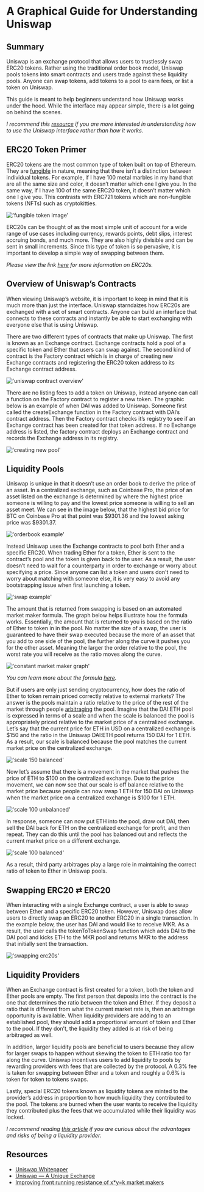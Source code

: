 # A Graphical Guide for Understanding Uniswap

## Summary

Uniswap is an exchange protocol that allows users to trustlessly swap ERC20 tokens. Rather using the traditional order book model, Uniswap pools tokens into smart contracts and users trade against these liquidity pools. Anyone can swap tokens, add tokens to a pool to earn fees, or list a token on Uniswap.

This guide is meant to help beginners understand how Uniswap works under the hood. While the interface may appear simple, there is a lot going on behind the scenes.

*I recommend this [resource](https://defitutorials.substack.com/p/the-ultimate-guide-to-uniswap) if you are more interested in understanding how to use the Uniswap interface rather than how it works.*


## ERC20 Token Primer

ERC20 tokens are the most common type of token built on top of Ethereum. They are [fungible](https://en.wikipedia.org/wiki/Fungibility) in nature, meaning that there isn’t a distinction between individual tokens. For example, if I have 100 metal marbles in my hand that are all the same size and color, it doesn’t matter which one I give you. In the same way, if I have 100 of the same ERC20 token, it doesn’t matter which one I give you. This contrasts with ERC721 tokens which are non-fungible tokens (NFTs) such as cryptokitties.

!['fungible token image'](/docs/assets/images/uniswap_guide/fungible_tokens.png)

ERC20s can be thought of as the most simple unit of account for a wide range of use cases including currency, rewards points, debt slips, interest accruing bonds, and much more. They are also highly divisible and can be sent in small increments. Since this type of token is so pervasive, it is important to develop a simple way of swapping between them.

*Please view the link [here](https://eips.ethereum.org/EIPS/eip-20) for more information on ERC20s.*


## Overview of Uniswap’s Contracts

When viewing Uniswap’s website, it is important to keep in mind that it is much more than just the interface. Uniswap starndaizes how ERC20s are exchanged with a set of smart contracts. Anyone can build an interface that connects to these contracts and instantly be able to start exchanging with everyone else that is using Uniswap.

There are two different types of contracts that make up Uniswap. The first is known as an Exchange contract. Exchange contracts hold a pool of a specific token and Ether that users can swap against. The second kind of contract is the Factory contract which is in charge of creating new Exchange contracts and registering the ERC20 token address to its Exchange contract address.

!['uniswap contract overview'](/docs/assets/images/uniswap_guide/uniswap_contract_overview.png)

There are no listing fees to add a token on Uniswap, instead anyone can call a function on the Factory contract to register a new token. The graphic below is an example of when DAI was added to Uniswap. Someone first called the createExchange function in the Factory contract with DAI’s contract address. Then the Factory contract checks it’s registry to see if an Exchange contract has been created for that token address. If no Exchange address is listed, the factory contract deploys an Exchange contract and records the Exchange address in its registry.

!['creating new pool'](/docs/assets/images/uniswap_guide/new_pool_creation.png)


## Liquidity Pools

Uniswap is unique in that it doesn’t use an order book to derive the price of an asset. In a centralized exchange, such as Coinbase Pro, the price of an asset listed on the exchange is determined by where the highest price someone is willing to pay and the lowest price someone is willing to sell an asset meet. We can see in the image below, that the highest bid price for BTC on Coinbase Pro at that point was $9301.36 and the lowest asking price was $9301.37.

!['orderbook example'](/docs/assets/images/uniswap_guide/orderbook_example.png)

Instead Uniswap uses the Exchange contracts to pool both Ether and a specific ERC20. When trading Ether for a token, Ether is sent to the contract’s pool and the token is given back to the user. As a result, the user doesn’t need to wait for a counterparty in order to exchange or worry about specifying a price. Since anyone can list a token and users don't need to worry about matching with someone else, it is very easy to avoid any bootstrapping issue when first launching a token.

!['swap example'](/docs/assets/images/uniswap_guide/swap_example.png)

The amount that is returned from swapping is based on an automated market maker formula. The graph below helps illustrate how the formula works. Essentially, the amount that is returned to you is based on the ratio of Ether to token in in the pool. No matter the size of a swap, the user is guaranteed to have their swap executed because the more of an asset that you add to one side of the pool, the further along the curve it pushes you for the other asset. Meaning the larger the order relative to the pool, the worst rate you will receive as the ratio moves along the curve.

!['constant market maker graph'](/docs/assets/images/uniswap_guide/market_graph.png)

*You can learn more about the formula [here](https://ethresear.ch/t/improving-front-running-resistance-of-x-y-k-market-makers/1281).*

But if users are only just sending cryptocurrency, how does the ratio of Ether to token remain priced correctly relative to external markets? The answer is the pools maintain a ratio relative to the price of the rest of the market through people [arbitraging](https://en.wikipedia.org/wiki/Arbitrage) the pool. Imagine that the DAI:ETH pool is expressed in terms of a scale and when the scale is balanced the pool is appropriately priced relative to the market price of a centralized exchange. Let’s say that the current price for ETH in USD on a centralized exchange is $150 and the ratio in the Uniswap DAI:ETH pool returns 150 DAI for 1 ETH. As a result, our scale is balanced because the pool matches the current market price on the centralized exchange. 

!['scale 150 balanced'](/docs/assets/images/uniswap_guide/scale_150_balanced.png)

Now let’s assume that there is a movement in the market that pushes the price of ETH to $100 on the centralized exchange. Due to the price movement, we can now see that our scale is off balance relative to the market price because people can now swap 1 ETH for 150 DAI on Uniswap when the market price on a centralized exchange is $100 for 1 ETH. 

!['scale 100 unbalanced'](/docs/assets/images/uniswap_guide/scale_100_unbalanced.png)

In response, someone can now put ETH into the pool, draw out DAI, then sell the DAI back for ETH on the centralized exchange for profit, and then repeat. They can do this until the pool has balanced out and reflects the current market price on a different exchange.

!['scale 100 balanced'](/docs/assets/images/uniswap_guide/scale_100_balanced.png)

As a result, third party arbitrages play a large role in maintaining the correct ratio of token to Ether in Uniswap pools.


## Swapping ERC20 ⇄ ERC20
When interacting with a single Exchange contract, a user is able to swap between Ether and a specific ERC20 token. However, Uniswap does allow users to directly swap an ERC20 to another ERC20 in a single transaction. In the example below, the user has DAI and would like to receive MKR. As a result, the user calls the tokenToTokenSwap function which adds DAI to the DAI pool and kicks ETH to the MKR pool and returns MKR to the address that initially sent the transaction. 

!['swapping erc20s'](/docs/assets/images/uniswap_guide/swapping_erc20s.png)


## Liquidity Providers

When an Exchange contract is first created for a token, both the token and Ether pools are empty. The first person that deposits into the contract is the one that determines the ratio between the token and Ether. If they deposit a ratio that is different from what the current market rate is, then an arbitrage opportunity is available. When liquidity providers are adding to an established pool, they should add a proportional amount of token and Ether to the pool. If they don’t, the liquidity they added is at risk of being arbitraged as well.

In addition, larger liquidity pools are beneficial to users because they allow for larger swaps to happen without skewing the token to ETH ratio too far along the curve. Uniswap incentives users to add liquidity to pools by rewarding providers with fees that are collected by the protocol. A 0.3% fee is taken for swapping between Ether and a token and roughly a 0.6% is token for token to tokens swaps.

Lastly, special ERC20 tokens known as liquidity tokens are minted to the provider’s address in proportion to how much liquidity they contributed to the pool. The tokens are burned when the user wants to receive the liquidity they contributed plus the fees that we accumulated while their liquidity was locked.

*I recommend reading [this article](https://medium.com/@pintail/uniswap-a-good-deal-for-liquidity-providers-104c0b6816f2) if you are curious about the advantages and risks of being a liquidity provider.*

## Resources

* [Uniswap Whitepaper](https://hackmd.io/C-DvwDSfSxuh-Gd4WKE_ig)
* [Uniswap — A Unique Exchange](https://medium.com/scalar-capital/uniswap-a-unique-exchange-f4ef44f807bf)
* [Improving front running resistance of x*y=k market makers](https://ethresear.ch/t/improving-front-running-resistance-of-x-y-k-market-makers/1281)